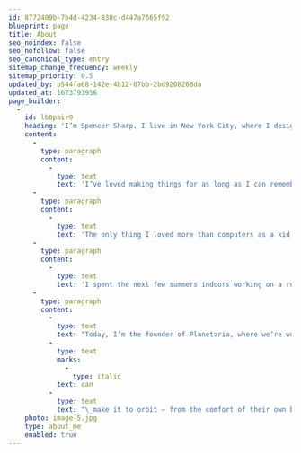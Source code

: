 ```yaml
---
id: 8772409b-7b4d-4234-830c-d447a7665f92
blueprint: page
title: About
seo_noindex: false
seo_nofollow: false
seo_canonical_type: entry
sitemap_change_frequency: weekly
sitemap_priority: 0.5
updated_by: b544fa68-142e-4b12-87bb-2bd9208208da
updated_at: 1673793956
page_builder:
  -
    id: lb0pbir9
    heading: 'I’m Spencer Sharp. I live in New York City, where I design the future.'
    content:
      -
        type: paragraph
        content:
          -
            type: text
            text: 'I’ve loved making things for as long as I can remember, and wrote my first program when I was 6 years old, just two weeks after my mom brought home the brand new Macintosh LC 550 that I taught myself to type on.'
      -
        type: paragraph
        content:
          -
            type: text
            text: 'The only thing I loved more than computers as a kid was space. When I was 8, I climbed the 40-foot oak tree at the back of our yard while wearing my older sister’s motorcycle helmet, counted down from three, and jumped — hoping the tree was tall enough that with just a bit of momentum I’d be able to get to orbit.'
      -
        type: paragraph
        content:
          -
            type: text
            text: 'I spent the next few summers indoors working on a rocket design, while I recovered from the multiple surgeries it took to fix my badly broken legs. It took nine iterations, but when I was 15 I sent my dad’s Blackberry into orbit and was able to transmit a photo back down to our family computer from space.'
      -
        type: paragraph
        content:
          -
            type: text
            text: "Today, I’m the founder of Planetaria, where we’re working on civilian space suits and manned shuttle kits you can assemble at home so that the next generation of kids really\_"
          -
            type: text
            marks:
              -
                type: italic
            text: can
          -
            type: text
            text: "\_make it to orbit — from the comfort of their own backyards."
    photo: image-5.jpg
    type: about_me
    enabled: true
---
```

